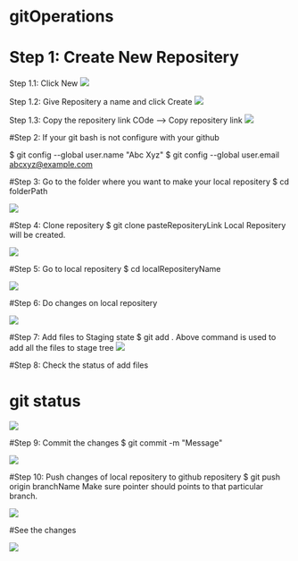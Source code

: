 # gitOperations

# Step 1: Create New Repositery
  Step 1.1: Click New 
![](GitImg/new.PNG)

Step 1.2: Give Repositery a name and click Create
![](GitImg/repoName.PNG)

Step 1.3: Copy the repositery link
COde --> Copy repositery link
![](GitImg/copyLink.PNG)

#Step 2: If your git bash is not configure with your github

$ git config --global user.name "Abc Xyz"
$ git config --global user.email abcxyz@example.com

#Step 3: Go to the folder where you want to make your local repositery
$ cd folderPath

![](GitImg/goToFolder.PNG)

#Step 4: Clone repositery
$ git clone pasteRepositeryLink
Local Repositery will be created.

![](GitImg/cloneRepo.PNG)

#Step 5: Go to local repositery
$ cd localRepositeryName

![](GitImg/localRepoFolder.PNG)

#Step 6: Do changes on local repositery

![](GitImg/tempFile.PNG)

#Step 7: Add files to Staging state
$ git add .
Above command is used to add all the files to stage tree
![](GitImg/gitAdd.PNG)

#Step 8: Check the status of add files
# git status
![](GitImg/gitStatus.PNG)

#Step 9: Commit the changes
$ git commit -m "Message"

![](GitImg/gitCommit.PNG)

#Step 10: Push changes of local repositery to github repositery
$ git push origin branchName
Make sure pointer should points to that particular branch.

![](GitImg/gitPush.PNG)

#See the changes

![](GitImg/changes.PNG)



 